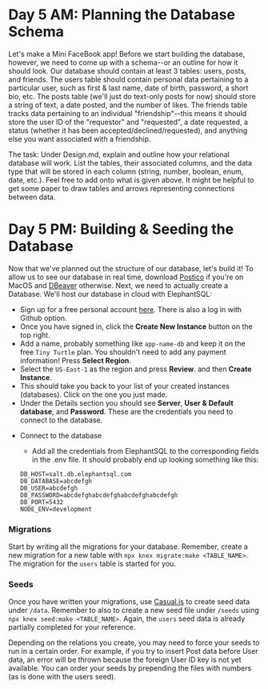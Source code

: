 # Day 5 AM: Planning the Database Schema

Let's make a Mini FaceBook app! Before we start building the database, however, we need to come up with a schema--or an outline for how it should look. Our database should contain at least 3 tables: users, posts, and friends. The users table should contain personal data pertaining to a particular user, such as first & last name, date of birth, password, a short bio, etc. The posts table (we'll just do text-only posts for now) should store a string of text, a date posted, and the number of likes. The friends table tracks data pertaining to an individual "friendship"--this means it should store the user ID of the "requestor" and "requested", a date requested, a status (whether it has been accepted/declined/requested), and anything else you want associated with a friendship.

The task: Under Design.md, explain and outline how your relational database will work. List the tables, their associated columns, and the data type that will be stored in each column (string, number, boolean, enum, date, etc.). Feel free to add onto what is given above. It might be helpful to get some paper to draw tables and arrows representing connections between data.


# Day 5 PM: Building & Seeding the Database

Now that we've planned out the structure of our database, let's build it! To allow us to see our database in real time, download [Postico](https://eggerapps.at/postico/) if you're on MacOS and [DBeaver](https://dbeaver.io) otherwise. Next, we need to actually create a Database. We'll host our database in cloud with ElephantSQL:

  - Sign up for a free personal account [here](https://customer.elephantsql.com/login). There is also a log in with Github option.
  - Once you have signed in, click the **Create New Instance** button on the top right.
  - Add a name, probably something like `app-name-db` and keep it on the free `Tiny Turtle` plan. You shouldn't need to add any payment information! Press **Select Region**.
  - Select the `US-East-1` as the region and press **Review**. and then **Create Instance**.
  - This should take you back to your list of your created instances (databases). Click on the one you just made.
  - Under the Details section you should see **Server**, **User & Default database**, and **Password**. These are the credentials you need to connect to the database.

* Connect to the database

  - Add all the credentials from ElephantSQL to the corresponding fields in the .env file. It should probably end up looking something like this:

  ```
  DB_HOST=salt.db.elephantsql.com
  DB_DATABASE=abcdefgh
  DB_USER=abcdefgh
  DB_PASSWORD=abcdefghabcdefghabcdefghabcdefgh
  DB_PORT=5432
  NODE_ENV=development
  ```

### Migrations
Start by writing all the migrations for your database. Remember, create a new migration for a new table with `npx knex migrate:make <TABLE_NAME>`. The migration for the `users` table is started for you.

### Seeds
Once you have written your migrations, use [Casual.js](https://www.npmjs.com/package/casual) to create seed data under `/data`. Remember to also to create a new seed file under `/seeds` using `npx knex seed:make <TABLE_NAME>`. Again, the `users` seed data is already partially completed for your reference.

Depending on the relations you create, you may need to force your seeds to run in a certain order. For example, if you try to insert Post data before User data, an error will be thrown because the foreign User ID key is not yet available. You can order your seeds by prepending the files with numbers (as is done with the users seed).